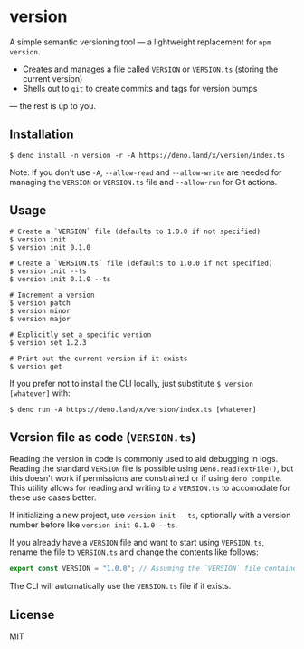 # version

A simple semantic versioning tool — a lightweight replacement for `npm version`.

- Creates and manages a file called `VERSION` or `VERSION.ts` (storing the
  current version)
- Shells out to `git` to create commits and tags for version bumps

— the rest is up to you.

## Installation

```
$ deno install -n version -r -A https://deno.land/x/version/index.ts
```

Note: If you don't use `-A`, `--allow-read` and `--allow-write` are needed for
managing the `VERSION` or `VERSION.ts` file and `--allow-run` for Git actions.

## Usage

```
# Create a `VERSION` file (defaults to 1.0.0 if not specified)
$ version init
$ version init 0.1.0

# Create a `VERSION.ts` file (defaults to 1.0.0 if not specified)
$ version init --ts
$ version init 0.1.0 --ts

# Increment a version
$ version patch
$ version minor
$ version major

# Explicitly set a specific version
$ version set 1.2.3

# Print out the current version if it exists
$ version get
```

If you prefer not to install the CLI locally, just substitute
`$ version [whatever]` with:

```
$ deno run -A https://deno.land/x/version/index.ts [whatever]
```

## Version file as code (`VERSION.ts`)

Reading the version in code is commonly used to aid debugging in logs. Reading
the standard `VERSION` file is possible using `Deno.readTextFile()`, but this
doesn't work if permissions are constrained or if using `deno compile`. This
utility allows for reading and writing to a `VERSION.ts` to accomodate for these
use cases better.

If initializing a new project, use `version init --ts`, optionally with a
version number before like `version init 0.1.0 --ts`.

If you already have a `VERSION` file and want to start using `VERSION.ts`,
rename the file to `VERSION.ts` and change the contents like follows:

```ts
export const VERSION = "1.0.0"; // Assuming the `VERSION` file contained `1.0.0`
```

The CLI will automatically use the `VERSION.ts` file if it exists.

## License

MIT
